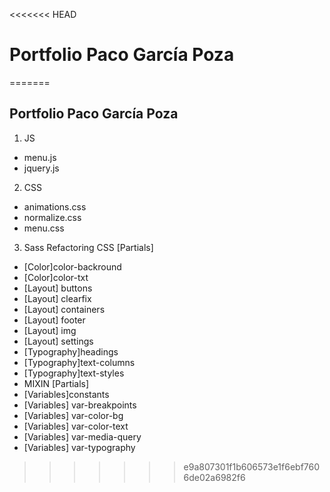 <<<<<<< HEAD
# Portfolio Paco García Poza
=======
## Portfolio Paco García Poza
1. JS
  * menu.js
  * jquery.js
2.  CSS
  * animations.css
  * normalize.css
  * menu.css
3. Sass Refactoring CSS [Partials]
  * [Color]color-backround
  * [Color]color-txt
  * [Layout] buttons
  * [Layout] clearfix
  * [Layout] containers
  * [Layout] footer
  * [Layout] img 
  * [Layout] settings
  * [Typography]headings
  * [Typography]text-columns
  * [Typography]text-styles
  * MIXIN [Partials]
  * [Variables]constants
  * [Variables] var-breakpoints
  * [Variables] var-color-bg
  * [Variables] var-color-text
  * [Variables] var-media-query
  * [Variables] var-typography
>>>>>>> e9a807301f1b606573e1f6ebf7606de02a6982f6

